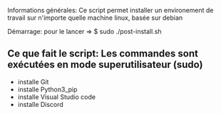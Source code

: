 Informations générales:
Ce script permet installer un environement de travail sur n'importe quelle machine linux, basée sur debian

Démarrage:
pour le lancer => $ sudo ./post-install.sh

Ce que fait le script: 
Les commandes sont exécutées en mode superutilisateur (sudo)
- 
- installe Git
- installe Python3_pip
- installe Visual Studio code
- installe Discord
